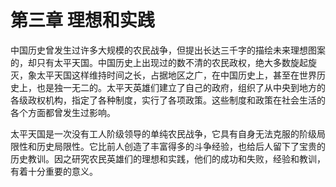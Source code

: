 # 第三章 理想和实践

中国历史曾发生过许多大规模的农民战争，但提出长达三千字的描绘未来理想图案的，却只有太平天国。中国历史上出现过的数不清的农民政权，绝大多数旋起旋灭，象太平天国这样维持时间之长，占据地区之广，在中国历史上，甚至在世界历史上，也是独一无二的。太平天英雄们建立了自己的政府，组织了从中央到地方的各级政权机构，指定了各种制度，实行了各项政策。这些制度和政策在社会生活的各个方面都曾发生过影响。

太平天国是一次没有工人阶级领导的单纯农民战争，它具有自身无法克服的阶级局限性和历史局限性。它比前人创造了丰富得多的斗争经验，也给后人留下了宝贵的历史教训。因之研究农民英雄们的理想和实践，他们的成功和失败，经验和教训，有着十分重要的意义。
